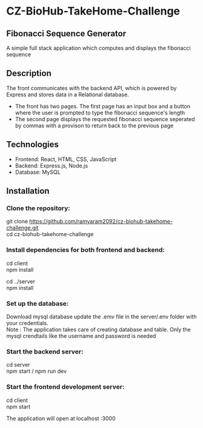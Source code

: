# CZ-BioHub-TakeHome-Challenge

## Fibonacci Sequence Generator
A simple full stack application which computes  and displays the fibonacci sequence 

## Description 
The front communicates with the backend API, which is powered by Express and stores data in a Relational database. 
- The front has two pages. The first page has an input box and a button where the user is prompted to type the fibonacci sequence's length
- The second page displays the  requested fibonacci sequence seperated by commas with a provison to return back to the previous page 


## Technologies
- Frontend: React, HTML, CSS, JavaScript
- Backend: Express.js, Node.js
- Database: MySQL


## Installation
### Clone the repository:
git clone https://github.com/ramyaram2092/cz-biohub-takehome-challenge.git<br />
cd cz-biohub-takehome-challenge

### Install dependencies for both frontend and backend:

cd client<br />
npm install

cd ../server<br />
npm install

### Set up the database:

Download mysql database update the .emv  file in the server/.env folder with your  credentials.<br />
Note : The application takes care of creating database and table. Only the mysql crendtails like the username and password is needed 

### Start the backend server:
cd server<br />
npm start / npm run dev

### Start the frontend development server:
cd client <br />
npm start

The application will open at localhost :3000

